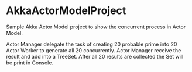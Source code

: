 # AkkaActorModelProject

Sample Akka Actor Model project to show the concurrent process in Actor Model. 

Actor Manager delegate the task of creating 20 probable prime into 20 Actor Worker to generate all 20 concurrently. Actor Manager receive the result and add into a TreeSet. After all 20 results are collected the Set will be print in Console. 
